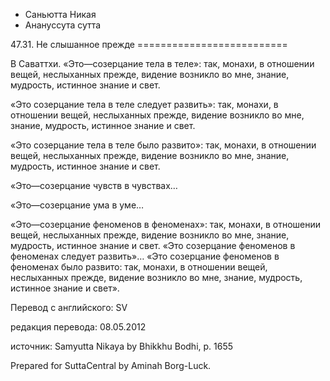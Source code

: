 









* Саньютта Никая
* Анануссута сутта


47\.31\. Не слышанное прежде
\=\=\=\=\=\=\=\=\=\=\=\=\=\=\=\=\=\=\=\=\=\=\=\=\=\=



В Саваттхи\. «Это—созерцание тела в теле»: так, монахи, в отношении вещей, неслыханных прежде, видение возникло во мне, знание, мудрость, истинное знание и свет\.


«Это созерцание тела в теле следует развить»: так, монахи, в отношении вещей, неслыханных прежде, видение возникло во мне, знание, мудрость, истинное знание и свет\.


«Это созерцание тела в теле было развито»: так, монахи, в отношении вещей, неслыханных прежде, видение возникло во мне, знание, мудрость, истинное знание и свет\.


«Это—созерцание чувств в чувствах…


«Это—созерцание ума в уме…


«Это—созерцание феноменов в феноменах»: так, монахи, в отношении вещей, неслыханных прежде, видение возникло во мне, знание, мудрость, истинное знание и свет\. «Это созерцание феноменов в феноменах следует развить»… «Это созерцание феноменов в феноменах было развито: так, монахи, в отношении вещей, неслыханных прежде, видение возникло во мне, знание, мудрость, истинное знание и свет»\.



Перевод с английского: SV


редакция перевода: 08\.05\.2012


источник: Samyutta Nikaya by Bhikkhu Bodhi, p\. 1655


Prepared for SuttaCentral by Aminah Borg\-Luck\.






